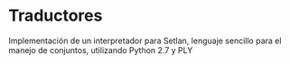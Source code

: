 # Traductores
Implementación de un interpretador para Setlan, lenguaje sencillo para el manejo de conjuntos, utilizando Python 2.7 y PLY
